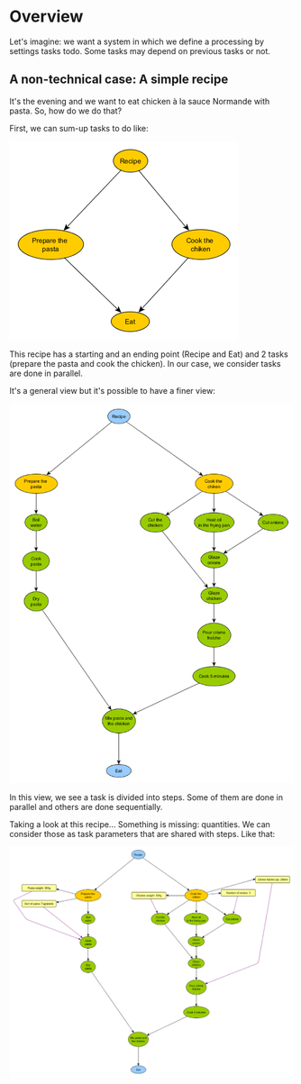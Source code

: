 # Overview

Let's imagine: we want a system in which we define a processing by settings tasks todo. Some tasks may depend on previous tasks or not.

## A non-technical case: A simple recipe

It's the evening and we want to eat chicken à la sauce Normande with pasta. So, how do we do that?

First, we can sum-up tasks to do like:

![Simple recipe](https://raw.githubusercontent.com/chrix75/domino/master/doc/images/recipe_001.png)

This recipe has a starting and an ending point (Recipe and Eat) and 2 tasks (prepare the pasta and cook the chicken). In our case, we consider tasks are done in parallel.

It's a general view but it's possible to have a finer view:

![Simple recipe with steps](https://raw.githubusercontent.com/chrix75/domino/master/doc/images/recipe_002.png)

In this view, we see a task is divided into steps. Some of them are done in parallel and others are done sequentially.

Taking a look at this recipe... Something is missing: quantities. We can consider those as task parameters that are shared with steps. Like that:

![Simple recipe with parameters](https://raw.githubusercontent.com/chrix75/domino/master/doc/images/recipe_003.png)

